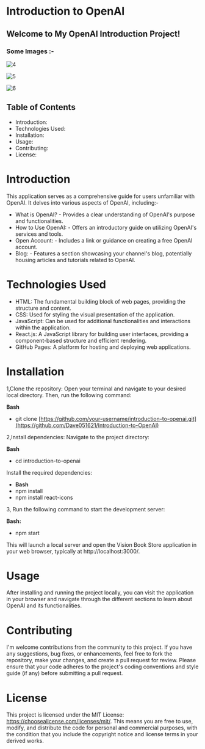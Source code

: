 # Introduction to OpenAI

## Welcome to My OpenAI Introduction Project!

### Some Images :-

![4](https://github.com/Dave051621/Introduction-to-OpenAI/assets/121303027/7a3f170a-b3e3-427c-897f-bc186bdcafc4)

![5](https://github.com/Dave051621/Introduction-to-OpenAI/assets/121303027/da2c1c89-53b4-4391-afb2-d4a080a5a0fc)

![6](https://github.com/Dave051621/Introduction-to-OpenAI/assets/121303027/ecf88045-bc03-4e6b-a833-e6971473576d)


## Table of Contents

* Introduction:
* Technologies Used:
* Installation:
* Usage:
* Contributing:
* License:

# Introduction

This application serves as a comprehensive guide for users unfamiliar with OpenAI. It delves into various aspects of OpenAI, including:-

* What is OpenAI? - Provides a clear understanding of OpenAI's purpose and functionalities.
* How to Use OpenAI: - Offers an introductory guide on utilizing OpenAI's services and tools.
* Open Account: - Includes a link or guidance on creating a free OpenAI account.
* Blog: - Features a section showcasing your channel's blog, potentially housing articles and tutorials related to OpenAI.

# Technologies Used

* HTML: The fundamental building block of web pages, providing the structure and content.
* CSS: Used for styling the visual presentation of the application.
* JavaScript: Can be used for additional functionalities and interactions within the application.
* React.js: A JavaScript library for building user interfaces, providing a component-based structure and efficient rendering.
* GitHub Pages: A platform for hosting and deploying web applications.

# Installation

1,Clone the repository: Open your terminal and navigate to your desired local directory. Then, run the following command:

**Bash**
* git clone [https://github.com/your-username/introduction-to-openai.git](https://github.com/Dave051621/Introduction-to-OpenAI)

2,Install dependencies: Navigate to the project directory:

**Bash**
* cd introduction-to-openai

Install the required dependencies:
* **Bash**
* npm install
* npm install react-icons

3, Run the following command to start the development server:

**Bash:**
* npm start

This will launch a local server and open the Vision Book Store application in your web browser, typically at http://localhost:3000/.

# Usage

After installing and running the project locally, you can visit the application in your browser and navigate through the different sections to learn about OpenAI and its functionalities.

# Contributing

I'm welcome contributions from the community to this project. If you have any suggestions, bug fixes, or enhancements, feel free to fork the repository, make your changes, and create a pull request for review. Please ensure that your code adheres to the project's coding conventions and style guide (if any) before submitting a pull request.

# License

This project is licensed under the MIT License: https://choosealicense.com/licenses/mit/. This means you are free to use, modify, and distribute the code for personal and commercial purposes, with the condition that you include the copyright notice and license terms in your derived works.

